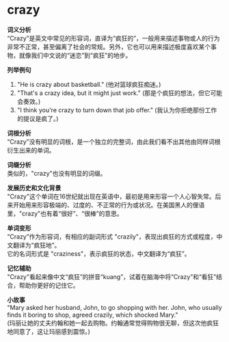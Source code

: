 # crazy

**词义分析**  
“Crazy”是英文中常见的形容词，直译为“疯狂的”，一般用来描述事物或人的行为非常不正常，甚至偏离了社会的常规。另外，它也可以用来描述极度喜欢某个事物，就像我们中文说的“迷恋”到“疯狂”的地步。

  

**列举例句**

  

1.  "He is crazy about basketball." (他对篮球疯狂痴迷。)
2.  "That's a crazy idea, but it might just work." (那是个疯狂的想法，但它可能会奏效。)
3.  "I think you're crazy to turn down that job offer." (我认为你拒绝那份工作的提议是疯了。)

  

**词根分析**  
“Crazy”没有明显的词根，是一个独立的完整词，由此我们看不出其他由同样词根衍生出来的单词。

  

**词缀分析**  
类似的，"crazy"也没有明显的词缀。

  

**发展历史和文化背景**  
"Crazy"这个单词在16世纪就出现在英语中，最初是用来形容一个人心智失常。后来开始用来形容极端的、过度的、不正常的行为或状况。在美国黑人的俚语里，"crazy"也有着“很好”、“很棒”的意思。

  

**单词变形**  
“Crazy”作为形容词，有相应的副词形式 "crazily"，表现出疯狂的方式或程度，中文翻译为“疯狂地”。  
它的名词形式是 "craziness"，表示疯狂的状态，中文翻译为“疯狂”。

  

**记忆辅助**  
"Crazy"看起来像中文“疯狂”的拼音“kuang”，试着在脑海中将“Crazy”和“看狂”结合，帮助你更好的记住它。

  

**小故事**  
"Mary asked her husband, John, to go shopping with her. John, who usually finds it boring to shop, agreed crazily, which shocked Mary."  
(玛丽让她的丈夫约翰和她一起去购物。约翰通常觉得购物很无聊，但这次他疯狂地同意了，这让玛丽感到震惊。)
